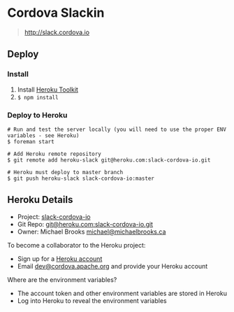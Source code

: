 # Cordova Slackin

> http://slack.cordova.io

## Deploy

### Install

1. Install [Heroku Toolkit](https://toolbelt.heroku.com/)
1. `$ npm install`

### Deploy to Heroku

    # Run and test the server locally (you will need to use the proper ENV variables - see Heroku)
    $ foreman start

    # Add Heroku remote repository
    $ git remote add heroku-slack git@heroku.com:slack-cordova-io.git

    # Heroku must deploy to master branch
    $ git push heroku-slack slack-cordova-io:master

## Heroku Details

- Project: [slack-cordova-io](https://dashboard.heroku.com/apps/slack-cordova-io/resources)
- Git Repo: [git@heroku.com:slack-cordova-io.git](git@heroku.com:slack-cordova-io.git)
- Owner: Michael Brooks <michael@michaelbrooks.ca>

To become a collaborator to the Heroku project:

- Sign up for a [Heroku account](http://heroku.com)
- Email dev@cordova.apache.org and provide your Heroku account

Where are the environment variables?

- The account token and other environment variables are stored in Heroku
- Log into Heroku to reveal the environment variables
